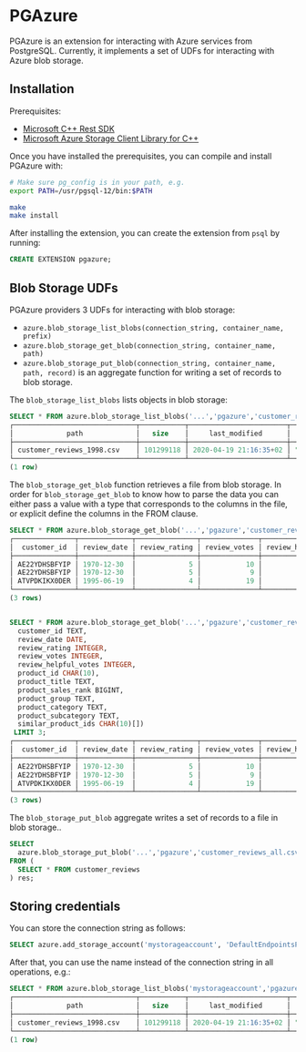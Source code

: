 # PGAzure

PGAzure is an extension for interacting with Azure services from PostgreSQL. Currently, it implements a set of UDFs for interacting with Azure blob storage.

## Installation

Prerequisites:
- [Microsoft C++ Rest SDK](https://github.com/microsoft/cpprestsdk)
- [Microsoft Azure Storage Client Library for C++](https://github.com/Azure/azure-storage-cpp)

Once you have installed the prerequisites, you can compile and install PGAzure with:
```bash
# Make sure pg_config is in your path, e.g.
export PATH=/usr/pgsql-12/bin:$PATH

make
make install
```

After installing the extension, you can create the extension from `psql` by running:
```sql
CREATE EXTENSION pgazure;
```

## Blob Storage UDFs

PGAzure providers 3 UDFs for interacting with blob storage:

- `azure.blob_storage_list_blobs(connection_string, container_name, prefix)` 
- `azure.blob_storage_get_blob(connection_string, container_name, path)` 
- `azure.blob_storage_put_blob(connection_string, container_name, path, record)` is an aggregate function for writing a set of records to blob storage.

The `blob_storage_list_blobs` lists objects in blob storage:
```sql
SELECT * FROM azure.blob_storage_list_blobs('...','pgazure','customer_reviews');  
┌──────────────────────────────┬───────────┬────────────────────────┬─────────────────────┬──────────────────────────┬──────────────────┬──────────────────┬───────────────────────
│             path             │   size    │     last_modified      │        etag         │       content_type       │ content_encoding │ content_language │       content_md5    
├──────────────────────────────┼───────────┼────────────────────────┼─────────────────────┼──────────────────────────┼──────────────────┼──────────────────┼───────────────────────
│ customer_reviews_1998.csv    │ 101299118 │ 2020-04-19 21:16:35+02 │ "0x8D7E4962D9F0CC7" │ text/csv                 │                  │                  │                      
└──────────────────────────────┴───────────┴────────────────────────┴─────────────────────┴──────────────────────────┴──────────────────┴──────────────────┴───────────────────────
(1 row)
```

The `blob_storage_get_blob` function retrieves a file from blob storage. In order for `blob_storage_get_blob` to know how to parse the data you can either pass a value with a type that corresponds to the columns in the file, or explicit define the columns in the FROM clause.

```sql
SELECT * FROM azure.blob_storage_get_blob('...','pgazure','customer_reviews_1998.csv', NULL::customer_reviews) LIMIT 3;
┌───────────────┬─────────────┬───────────────┬──────────────┬──────────────────────┬────────────┬────────────────────────────────────────────┬────────────────────┬───────────────
│  customer_id  │ review_date │ review_rating │ review_votes │ review_helpful_votes │ product_id │               product_title                │ product_sales_rank │ product_group
├───────────────┼─────────────┼───────────────┼──────────────┼──────────────────────┼────────────┼────────────────────────────────────────────┼────────────────────┼───────────────
│ AE22YDHSBFYIP │ 1970-12-30  │             5 │           10 │                    0 │ 1551803542 │ Start and Run a Coffee Bar (Start & Run a) │              11611 │ Book         
│ AE22YDHSBFYIP │ 1970-12-30  │             5 │            9 │                    0 │ 1551802538 │ Start and Run a Profitable Coffee Bar      │             689262 │ Book         
│ ATVPDKIKX0DER │ 1995-06-19  │             4 │           19 │                   18 │ 0898624932 │ The Power of Maps                          │             407473 │ Book         
└───────────────┴─────────────┴───────────────┴──────────────┴──────────────────────┴────────────┴────────────────────────────────────────────┴────────────────────┴───────────────
(3 rows)


SELECT * FROM azure.blob_storage_get_blob('...','pgazure','customer_reviews_1998.csv') AS res (
  customer_id TEXT,
  review_date DATE,
  review_rating INTEGER,
  review_votes INTEGER,
  review_helpful_votes INTEGER,
  product_id CHAR(10),
  product_title TEXT,
  product_sales_rank BIGINT,
  product_group TEXT,
  product_category TEXT,
  product_subcategory TEXT,
  similar_product_ids CHAR(10)[])
 LIMIT 3;                                                                                                                                              
┌───────────────┬─────────────┬───────────────┬──────────────┬──────────────────────┬────────────┬────────────────────────────────────────────┬────────────────────┬───────────────
│  customer_id  │ review_date │ review_rating │ review_votes │ review_helpful_votes │ product_id │               product_title                │ product_sales_rank │ product_group
├───────────────┼─────────────┼───────────────┼──────────────┼──────────────────────┼────────────┼────────────────────────────────────────────┼────────────────────┼───────────────
│ AE22YDHSBFYIP │ 1970-12-30  │             5 │           10 │                    0 │ 1551803542 │ Start and Run a Coffee Bar (Start & Run a) │              11611 │ Book         
│ AE22YDHSBFYIP │ 1970-12-30  │             5 │            9 │                    0 │ 1551802538 │ Start and Run a Profitable Coffee Bar      │             689262 │ Book         
│ ATVPDKIKX0DER │ 1995-06-19  │             4 │           19 │                   18 │ 0898624932 │ The Power of Maps                          │             407473 │ Book         
└───────────────┴─────────────┴───────────────┴──────────────┴──────────────────────┴────────────┴────────────────────────────────────────────┴────────────────────┴───────────────
(3 rows)
```

The `blob_storage_put_blob` aggregate writes a set of records to a file in blob storage..
```sql
SELECT
  azure.blob_storage_put_blob('...','pgazure','customer_reviews_all.csv.gz', res) 
FROM (
  SELECT * FROM customer_reviews
) res;
```

## Storing credentials

You can store the connection string as follows:

```sql
SELECT azure.add_storage_account('mystorageaccount', 'DefaultEndpointsProtocol=https;AccountName=...;AccountKey=...;EndpointSuffix=core.windows.net');
```

After that, you can use the name instead of the connection string in all operations, e.g.:
```sql
SELECT * FROM azure.blob_storage_list_blobs('mystorageaccount','pgazure','customer_reviews');  
┌──────────────────────────────┬───────────┬────────────────────────┬─────────────────────┬──────────────────────────┬──────────────────┬──────────────────┬───────────────────────
│             path             │   size    │     last_modified      │        etag         │       content_type       │ content_encoding │ content_language │       content_md5    
├──────────────────────────────┼───────────┼────────────────────────┼─────────────────────┼──────────────────────────┼──────────────────┼──────────────────┼───────────────────────
│ customer_reviews_1998.csv    │ 101299118 │ 2020-04-19 21:16:35+02 │ "0x8D7E4962D9F0CC7" │ text/csv                 │                  │                  │                      
└──────────────────────────────┴───────────┴────────────────────────┴─────────────────────┴──────────────────────────┴──────────────────┴──────────────────┴───────────────────────
(1 row)
```
